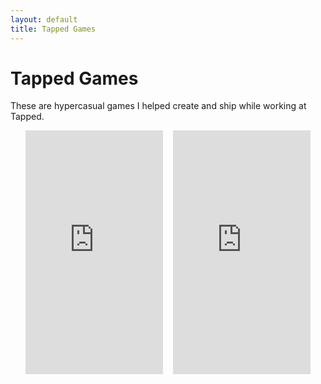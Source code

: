 ```yaml
---
layout: default
title: Tapped Games
---
```


# Tapped Games

These are hypercasual games I helped create and ship while working at Tapped.

<div style="display: flex; flex-wrap: wrap; gap: 16px; justify-content: center;">
  <iframe width="220" height="390" src="https://www.youtube.com/embed/ZTKZfZE-agc" frameborder="0" allowfullscreen></iframe>
  <iframe width="220" height="390" src="https://www.youtube.com/embed/Qba_qkCFJcI" frameborder="0" allowfullscreen></iframe>
</div>
